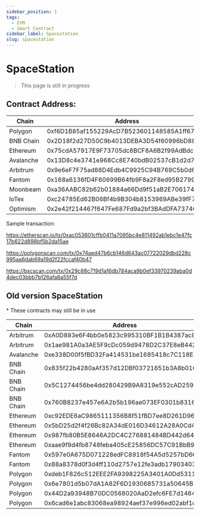 ```yaml
---
sidebar_position: 1
tags:
  - EVM
  - Smart Contract
sidebar_label: Spacestation
slug: spacestation
---
```

# SpaceStation

> This page is still in progress

## Contract Address:

| Chain     | Address                                    |
| --------- | ------------------------------------------ |
| Polygon   | 0xf6D1B85af155229AcD7B523601148585A1ff67C6 |
| BNB Chain | 0x2D18f2d27D50C9b4013DEBA3D54f60996bD8847E |
| Ethereum  | 0x75cdA57917E9F73705dc8BCF8A6B2f99AdBdc5a5 |
| Avalanche | 0x13D8c4e3741e968Cc8E740bdB02537cB1d2d70e6 |
| Arbitrum  | 0x9e6eF7F75ad88D4Edb4C9925C94B769C5b0d6281 |
| Fantom    | 0x168a6136fD4F60699B64fb9F8a2F8ed95B279954 |
| Moonbeam  | 0xa36AABC82b62b01884a66Dd9f51aB2E7061748aA |
| IoTex     | 0xc24785Ed62B06Bf4b9B304b8153969ABe39fF7BC |
| Optimism  | 0x2e42f214467f647Fe687Fd9a2bf3BAdDFA737465 |



Sample transaction:

<https://etherscan.io/tx/0xac053601cffb0411a7095bc4e811492ab1ebc1e47fc17b622d898bf5b2da15ae>

<https://polygonscan.com/tx/0x74aed47b6cb146d643ac07722029dbd228c995aa6dab69a19d2f22fccaf40b47>

<https://bscscan.com/tx/0x29c88c719d1a16db784aca9b0ef33970239aba0d4dec03bbb7b126afa8a55f7d>

## Old version SpaceStation

\* These contracts may still be in use

| Chain     | Address                                    |
| --------- | ------------------------------------------ |
| Arbitrum  | 0xA0D893e6F4bb0e5823c995310BF1B1B4387ac83D |
| Arbitrum  | 0x1ae981A0a3AE5F9cDc059d9478D2C37E8eB442eB |
| Avalanche | 0xe338D00f5fBD32Fa414531be1685418c7C118E83 |
| BNB Chain | 0x835f22b4280aAf357d12DBf03721651b3A8b0167 |
| BNB Chain | 0x5C1274456be4dd280429B9A8319e552cAD2595fA |
| BNB Chain | 0x760B8237e457e6A2b5b196ae073EF0301b8316a2 |
| Ethereum  | 0xc92EDE6aC9865111356B8f51fBD7ee8D261D9637 |
| Ethereum  | 0x5bD25d2f4f26Bc82A34dE016D34612A28A0Cd492 |
| Ethereum  | 0x987fb80B5E8646A2DC4C276881484BD442d645F3 |
| Ethereum  | 0xaae9f9d4fb8748feba405cE25856DC57C91BbB92 |
| Fantom    | 0x597e0A675D071228edFC8918f54A5d5257bD6663 |
| Fantom    | 0x88a8378d0f3d4ff110d2757e12fe3adb17903403 |
| Polygon   | 0xdeb1F826c512EEE2FA9398225A3401A0Dd5311E2 |
| Polygon   | 0x6e7801d5b07dA1A82F6D1930685731a50645B182 |
| Polygon   | 0x44D2a93948B70DC0568020AaD2efc6FE7d146404 |
| Polygon   | 0x6cad6e1abc83068ea98924aef37e996ed02abf1c |